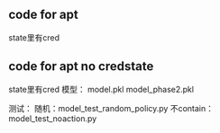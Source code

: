 ## code for apt
state里有cred

## code for apt no credstate
state里有cred
模型：
model.pkl
model_phase2.pkl

测试：
随机：model_test_random_policy.py
不contain：model_test_noaction.py
